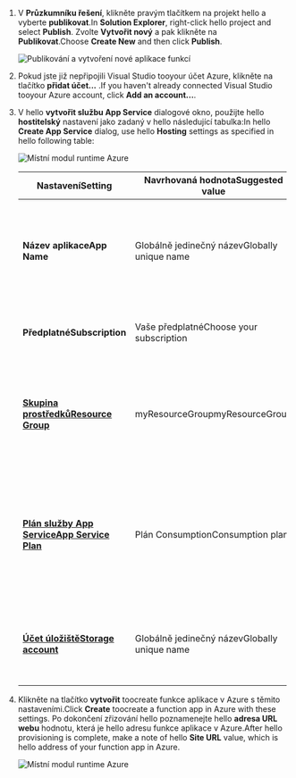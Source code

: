 1. <span data-ttu-id="c416c-101">V **Průzkumníku řešení**, klikněte pravým tlačítkem na projekt hello a vyberte **publikovat**.</span><span class="sxs-lookup"><span data-stu-id="c416c-101">In **Solution Explorer**, right-click hello project and select **Publish**.</span></span> <span data-ttu-id="c416c-102">Zvolte **Vytvořit nový** a pak klikněte na **Publikovat**.</span><span class="sxs-lookup"><span data-stu-id="c416c-102">Choose **Create New**  and then click **Publish**.</span></span> 

    ![Publikování a vytvoření nové aplikace funkcí](./media/functions-vstools-publish/functions-vstools-publish-new-function-app.png)

2. <span data-ttu-id="c416c-104">Pokud jste již nepřipojili Visual Studio tooyour účet Azure, klikněte na tlačítko **přidat účet...** .</span><span class="sxs-lookup"><span data-stu-id="c416c-104">If you haven't already connected Visual Studio tooyour Azure account, click **Add an account...**.</span></span>  

3. <span data-ttu-id="c416c-105">V hello **vytvořit službu App Service** dialogové okno, použijte hello **hostitelský** nastavení jako zadaný v hello následující tabulka:</span><span class="sxs-lookup"><span data-stu-id="c416c-105">In hello **Create App Service** dialog, use hello **Hosting** settings as specified in hello following table:</span></span> 

    ![Místní modul runtime Azure](./media/functions-vstools-publish/functions-vstools-publish.png)

    | <span data-ttu-id="c416c-107">Nastavení</span><span class="sxs-lookup"><span data-stu-id="c416c-107">Setting</span></span>      | <span data-ttu-id="c416c-108">Navrhovaná hodnota</span><span class="sxs-lookup"><span data-stu-id="c416c-108">Suggested value</span></span>  | <span data-ttu-id="c416c-109">Popis</span><span class="sxs-lookup"><span data-stu-id="c416c-109">Description</span></span>                                |
    | ------------ |  ------- | -------------------------------------------------- |
    | <span data-ttu-id="c416c-110">**Název aplikace**</span><span class="sxs-lookup"><span data-stu-id="c416c-110">**App Name**</span></span> | <span data-ttu-id="c416c-111">Globálně jedinečný název</span><span class="sxs-lookup"><span data-stu-id="c416c-111">Globally unique name</span></span> | <span data-ttu-id="c416c-112">Název jednoznačně identifikující novou aplikaci funkcí.</span><span class="sxs-lookup"><span data-stu-id="c416c-112">Name that uniquely identifies your new function app.</span></span> |
    | <span data-ttu-id="c416c-113">**Předplatné**</span><span class="sxs-lookup"><span data-stu-id="c416c-113">**Subscription**</span></span> | <span data-ttu-id="c416c-114">Vaše předplatné</span><span class="sxs-lookup"><span data-stu-id="c416c-114">Choose your subscription</span></span> | <span data-ttu-id="c416c-115">Hello toouse předplatného Azure.</span><span class="sxs-lookup"><span data-stu-id="c416c-115">hello Azure subscription toouse.</span></span> |
    | <span data-ttu-id="c416c-116">**[Skupina prostředků](../articles/azure-resource-manager/resource-group-overview.md)**</span><span class="sxs-lookup"><span data-stu-id="c416c-116">**[Resource Group](../articles/azure-resource-manager/resource-group-overview.md)**</span></span> | <span data-ttu-id="c416c-117">myResourceGroup</span><span class="sxs-lookup"><span data-stu-id="c416c-117">myResourceGroup</span></span> |  <span data-ttu-id="c416c-118">Název prostředku hello skupiny v které toocreate funkce aplikace.</span><span class="sxs-lookup"><span data-stu-id="c416c-118">Name of hello resource group in which toocreate your function app.</span></span> |
    | <span data-ttu-id="c416c-119">**[Plán služby App Service](../articles/azure-functions/functions-scale.md)**</span><span class="sxs-lookup"><span data-stu-id="c416c-119">**[App Service Plan](../articles/azure-functions/functions-scale.md)**</span></span> | <span data-ttu-id="c416c-120">Plán Consumption</span><span class="sxs-lookup"><span data-stu-id="c416c-120">Consumption plan</span></span> | <span data-ttu-id="c416c-121">Ujistěte se, zda text hello toochoose **spotřeba** pod **velikost** při vytváření nového plánu.</span><span class="sxs-lookup"><span data-stu-id="c416c-121">Make sure toochoose hello **Consumption** under **Size** when you create a new plan.</span></span>  |
    | <span data-ttu-id="c416c-122">**[Účet úložiště](../articles/storage/common/storage-create-storage-account.md#create-a-storage-account)**</span><span class="sxs-lookup"><span data-stu-id="c416c-122">**[Storage account](../articles/storage/common/storage-create-storage-account.md#create-a-storage-account)**</span></span> | <span data-ttu-id="c416c-123">Globálně jedinečný název</span><span class="sxs-lookup"><span data-stu-id="c416c-123">Globally unique name</span></span> | <span data-ttu-id="c416c-124">Použijte existující účet úložiště, nebo vytvořte nový.</span><span class="sxs-lookup"><span data-stu-id="c416c-124">Use an existing storage account or create a new one.</span></span>   |

4. <span data-ttu-id="c416c-125">Klikněte na tlačítko **vytvořit** toocreate funkce aplikace v Azure s těmito nastaveními.</span><span class="sxs-lookup"><span data-stu-id="c416c-125">Click **Create** toocreate a function app in Azure with these settings.</span></span> <span data-ttu-id="c416c-126">Po dokončení zřizování hello poznamenejte hello **adresa URL webu** hodnotu, která je hello adresu funkce aplikace v Azure.</span><span class="sxs-lookup"><span data-stu-id="c416c-126">After hello provisioning is complete, make a note of hello **Site URL** value, which is hello address of your function app in Azure.</span></span> 

    ![Místní modul runtime Azure](./media/functions-vstools-publish/functions-vstools-publish-profile.png)
